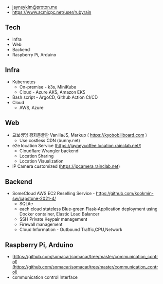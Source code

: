 - jayneykim@proton.me
- https://www.acmicpc.net/user/rubyrain
## Tech
- Infra
- Web
- Backend
- Raspberry Pi, Arduino

## Infra
- Kubernetes
  - On-premise - k3s, MiniKube
  - Cloud - Azure AKS, Amazon EKS
- Bash script - ArgoCD, Github Action CI/CD
- Cloud
  - AWS, Azure

## Web
- 교보생명 광화문글판 VanillaJS, Markup ( https://kyobobillboard.com ) 
  - Use costless CDN (bunny.net)
- e2e location Service (https://jayneycoffee.location.rainclab.net/)
  - Cloudflare Wrangler backend
  - Location Sharing
  - Location Visualization
- IP Camera customized (https://ipcamera.rainclab.net)
## Backend
- SomeCloud AWS EC2 Reselling Service - https://github.com/kookmin-sw/capstone-2021-4/
  - SQLite
  - each cloud stateless Blue-green Flask-Application deployment using Docker container, Elastic Load Balancer
  - SSH Private Keypair management
  - Firewall management
  - Cloud Information - Outbound Traffic,CPU,Network


## Raspberry Pi, Arduino
- [https://github.com/somacar/somacar/tree/master/communication_control](https://github.com/somacar/somacar/tree/master/communication_control)
- communication control Interface

 
